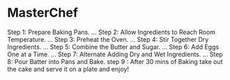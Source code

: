 # MasterChef

Step 1: Prepare Baking Pans. ...
Step 2: Allow Ingredients to Reach Room Temperature. ...
Step 3: Preheat the Oven. ...
Step 4: Stir Together Dry Ingredients. ...
Step 5: Combine the Butter and Sugar. ...
Step 6: Add Eggs One at a Time. ...
Step 7: Alternate Adding Dry and Wet Ingredients. ...
Step 8: Pour Batter into Pans and Bake.
step 9 : After 30 mins of Baking take out the cake and serve it on a plate and enjoy!
